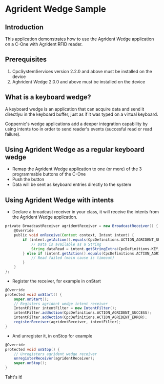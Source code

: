 # Agrident Wedge Sample

Introduction
------------

This application demonstrates how to use the Agrident Wedge application on a C-One with Agrident RFID reader.

Prerequisites
-------------

1. CpcSystemServices version 2.2.0 and above must be installed on the device
2. Aghrident Wedge 2.0.0 and above must be installed on the device

What is a keyboard wedge?
-------------------------

A keyboard wedge is an application that can acquire data and send it directlyu in the keyboard buffer, just as if it was typed on a virtual keyboard.

Coppernic's wedge applications add a deeper integration capability by using intents too in order to send reader's events (succesful read or read failure).

Using Agrident Wedge as a regular keyboard wedge
-------------------------------------------------------

- Remap the Agrident Wedge application to one (or more) of the 3 programmable buttons of the C-One
- Push the button
- Data will be sent as keyboard entries directly to the system

Using Agrident Wedge with intents
---------------------------------

- Declare a broadcast receiver in your class, it will receive the intents from the Agrident Wedge application.

``` groovy
private BroadcastReceiver agridentReceiver = new BroadcastReceiver() {
    @Override
    public void onReceive(Context context, Intent intent) {        
        if (intent.getAction().equals(CpcDefinitions.ACTION_AGRIDENT_SUCCESS)) {
            // Data is available as a String
            String dataRead = intent.getStringExtra(CpcDefinitions.KEY_BARCODE_DATA);           
        } else if (intent.getAction().equals(CpcDefinitions.ACTION_AGRIDENT_ERROR)) {
            // Read failed (main cause is timeout)
        }
    }
};
```

- Register the receiver, for example in onStart

``` groovy
@Override
protected void onStart() {
    super.onStart();
    // Registers agrident wedge intent receiver
    IntentFilter intentFilter = new IntentFilter();
    intentFilter.addAction(CpcDefinitions.ACTION_AGRIDENT_SUCCESS);
    intentFilter.addAction(CpcDefinitions.ACTION_AGRIDENT_ERROR);
    registerReceiver(agridentReceiver, intentFilter);
}    
```

- And unregister it, in onStop for example

``` groovy
@Override
protected void onStop() {
    // Unregisters agrident wedge receiver
    unregisterReceiver(agridentReceiver);
    super.onStop();
}
```

Taht's it!
